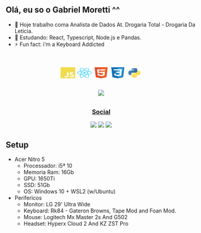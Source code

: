 ## Olá, eu so o Gabriel Moretti ^^

- 🔭 Hoje trabalho coma Analista de Dados At. Drogaria Total - Drogaria Da Leticia. 
- 🌱 Estudando: React, Typescript, Node.js e Pandas.
- ⚡ Fun fact: i'm a Keyboard Addicted 

##

<div style="display: inline_block" align="center"><br>
  <img align="center" alt="Js" height="30" width="40" src="https://raw.githubusercontent.com/devicons/devicon/master/icons/javascript/javascript-plain.svg">
  <!---<img align="center" alt="Rafa-Ts" height="30" width="40" src="https://raw.githubusercontent.com/devicons/devicon/master/icons/typescript/typescript-plain.svg">-->
  <img align="center" alt="Rafa-React" height="30" width="40" src="https://raw.githubusercontent.com/devicons/devicon/master/icons/react/react-original.svg">
  <img align="center" alt="Rafa-HTML" height="30" width="40" src="https://raw.githubusercontent.com/devicons/devicon/master/icons/html5/html5-original.svg">
  <img align="center" alt="Rafa-CSS" height="30" width="40" src="https://raw.githubusercontent.com/devicons/devicon/master/icons/css3/css3-original.svg">
  <img align="center" alt="Rafa-Python" height="30" width="40" src="https://raw.githubusercontent.com/devicons/devicon/master/icons/python/python-original.svg">
</div>

##

<div align="center">
  <a href="https://github.com/GabrielMoretti-BR">
  <img height="180em" src="https://github-readme-stats.vercel.app/api?username=GabrielMoretti-BR&show_icons=true&theme=cobalt&include_all_commits=true&count_private=true"/>
  <!--<img height="180em" src="https://github-readme-stats.vercel.app/api/top-langs/?username=GabrielMoretti-BR&layout=compact&langs_count=7&theme=dracula"/>--->
</div>

##
  
<div align="center"> 
  <h3>Social</h3>
  <a href="https://www.instagram.com/gabriel_moretti/" target="_blank"><img src="https://img.shields.io/badge/-Instagram-%23E4405F?style=for-the-badge&logo=instagram&logoColor=white" target="_blank"></a>
  <a href = "mailto:gabrielmjorge@hotmail.com"><img src="https://img.shields.io/badge/-Gmail-%23333?style=for-the-badge&logo=gmail&logoColor=white" target="_blank"></a>
  <a href="www.linkedin.com/in/gabriel-moretti-br" target="_blank"><img src="https://img.shields.io/badge/-LinkedIn-%230077B5?style=for-the-badge&logo=linkedin&logoColor=white" target="_blank"></a> 
 </div>
  
## Setup
- Acer Nitro 5
  - Processador: i5ª 10
  - Memoria Ram: 16Gb
  - GPU: 1650Ti
  - SSD: 51Gb
  - OS: Windows 10 + WSL2 (w/Ubuntu)
- Perifericos
  - Monitor: LG 29' Ultra Wide
  - Keyboard: Rk84 - Gateron Browns, Tape Mod and Foan Mod.
  - Mouse: Logitech Mx Master 2s And G502
  - Headset: Hyperx Cloud 2 And KZ ZST Pro
